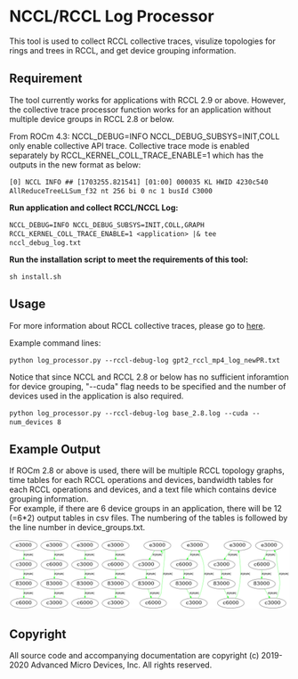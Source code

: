 # NCCL/RCCL Log Processor

This tool is used to collect RCCL collective traces, visulize topologies for rings and trees in RCCL, and get device grouping information. 

## Requirement 
The tool currently works for applications with RCCL 2.9 or above. However, the collective trace processor function works for an application without multiple device groups in RCCL 2.8 or below.

From ROCm 4.3:
NCCL_DEBUG=INFO NCCL_DEBUG_SUBSYS=INIT,COLL only enable collective API trace. Collective trace mode is enabled separately by RCCL_KERNEL_COLL_TRACE_ENABLE=1 which has the outputs in the new format as below:
```
[0] NCCL INFO ## [1703255.821541] [01:00] 000035 KL HWID 4230c540 AllReduceTreeLLSum_f32 nt 256 bi 0 nc 1 busId C3000
```
**Run application and collect RCCL/NCCL Log:**

```
NCCL_DEBUG=INFO NCCL_DEBUG_SUBSYS=INIT,COLL,GRAPH RCCL_KERNEL_COLL_TRACE_ENABLE=1 <application> |& tee nccl_debug_log.txt
```
**Run the installation script to meet the requirements of this tool:**

```
sh install.sh
```

## Usage
For more information about RCCL collective traces, please go to [here](https://confluence.amd.com/display/MLSE/RCCL+Collective+Trace).

Example command lines:
```shell
python log_processor.py --rccl-debug-log gpt2_rccl_mp4_log_newPR.txt
```
Notice that since NCCL and RCCL 2.8 or below has no sufficient inforamtion for device grouping, "--cuda" flag needs to be specified and the number of devices used in the application is also required.
```shell
python log_processor.py --rccl-debug-log base_2.8.log --cuda --num_devices 8
```

## Example Output
If ROCm 2.8 or above is used, there will be multiple RCCL topology graphs, time tables for each RCCL operations and devices, bandwidth tables for each RCCL operations and devices, and a text file which contains device grouping information. </br>
For example, if there are 6 device groups in an application, there will be 12 (=6*2) output tables in csv files. The numbering of the tables is followed by the line number in device_groups.txt.

![image info](0.png) 


## Copyright
All source code and accompanying documentation are copyright (c) 2019-2020 Advanced Micro Devices, Inc. All rights reserved.
